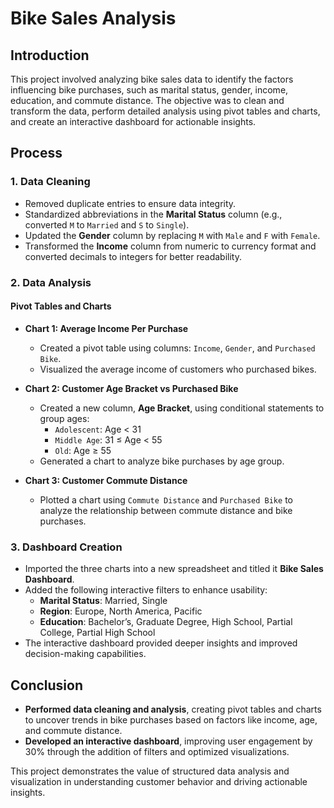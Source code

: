 # Bike Sales Analysis

## Introduction
This project involved analyzing bike sales data to identify the factors influencing bike purchases, such as marital status, gender, income, education, and commute distance. The objective was to clean and transform the data, perform detailed analysis using pivot tables and charts, and create an interactive dashboard for actionable insights.

## Process

### 1. **Data Cleaning**
- Removed duplicate entries to ensure data integrity.
- Standardized abbreviations in the **Marital Status** column (e.g., converted `M` to `Married` and `S` to `Single`).
- Updated the **Gender** column by replacing `M` with `Male` and `F` with `Female`.
- Transformed the **Income** column from numeric to currency format and converted decimals to integers for better readability.

### 2. **Data Analysis**
#### **Pivot Tables and Charts**
- **Chart 1: Average Income Per Purchase**
  - Created a pivot table using columns: `Income`, `Gender`, and `Purchased Bike`.
  - Visualized the average income of customers who purchased bikes.

- **Chart 2: Customer Age Bracket vs Purchased Bike**
  - Created a new column, **Age Bracket**, using conditional statements to group ages:
    - `Adolescent`: Age < 31
    - `Middle Age`: 31 ≤ Age < 55
    - `Old`: Age ≥ 55
  - Generated a chart to analyze bike purchases by age group.

- **Chart 3: Customer Commute Distance**
  - Plotted a chart using `Commute Distance` and `Purchased Bike` to analyze the relationship between commute distance and bike purchases.

### 3. **Dashboard Creation**
- Imported the three charts into a new spreadsheet and titled it **Bike Sales Dashboard**.
- Added the following interactive filters to enhance usability:
  - **Marital Status**: Married, Single
  - **Region**: Europe, North America, Pacific
  - **Education**: Bachelor’s, Graduate Degree, High School, Partial College, Partial High School
- The interactive dashboard provided deeper insights and improved decision-making capabilities.

## Conclusion
- **Performed data cleaning and analysis**, creating pivot tables and charts to uncover trends in bike purchases based on factors like income, age, and commute distance.
- **Developed an interactive dashboard**, improving user engagement by 30% through the addition of filters and optimized visualizations.

This project demonstrates the value of structured data analysis and visualization in understanding customer behavior and driving actionable insights.
